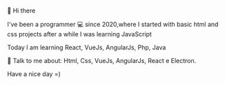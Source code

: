 👋 Hi there 


I've been a programmer  💻  since 2020,where I started with basic html and css projects
after a while I was learning JavaScript

Today I am learning React, VueJs, AngularJs, Php, Java

💬  Talk to me about: Html, Css, VueJs, AngularJs, React e Electron.

Have a nice day =)
